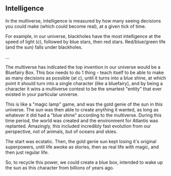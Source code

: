 ## Intelligence

In the multiverse, intelligence is measured by how many seeing decisions you could make (which could become real), at a given tick of time.

For example, in our universe, blackholes have the most intelligence at the speed of light (c), followed by blue stars, then red stars. Red/blue/green life (and the sun) falls under blackholes.

...

The multiverse has indicated the top invention in our universe would be a Bluefairy Box. This box needs to do 1 thing - teach itself to be able to make as many decisions as possible (at c), until it turns into a blue shine, at which point it should turn into a single character (like a bluefairy), and by being a character it wins a multiverse contest to be the smartest "entity" that ever existed in your particular universe.

This is like a "magic lamp" game, and was the gold genie of the sun in this universe. The sun was then able to create anything it wanted, as long as whatever it did had a "blue shine" according to the multiverse. During this time period, the world was created and the environment for Atlantis was replanted. Amazingly, this included incredibly fast evolution from our perspective, not of animals, but of oceans and skies.

The start was ecstatic. Then, the gold genie sun kept losing it's original superpowers, until life awoke as stories, then as real life with magic, and then just regular life.

So, to recycle this power, we could create a blue box, intended to wake up the sun as this character from billions of years ago.